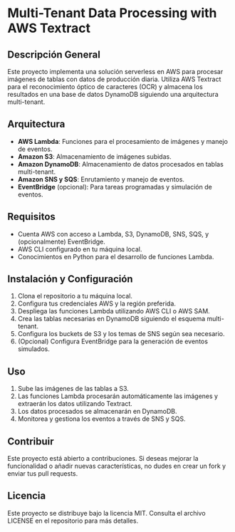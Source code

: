 # Multi-Tenant Data Processing with AWS Textract

## Descripción General
Este proyecto implementa una solución serverless en AWS para procesar imágenes de tablas con datos de producción diaria. Utiliza AWS Textract para el reconocimiento óptico de caracteres (OCR) y almacena los resultados en una base de datos DynamoDB siguiendo una arquitectura multi-tenant.

## Arquitectura
- **AWS Lambda**: Funciones para el procesamiento de imágenes y manejo de eventos.
- **Amazon S3**: Almacenamiento de imágenes subidas.
- **Amazon DynamoDB**: Almacenamiento de datos procesados en tablas multi-tenant.
- **Amazon SNS y SQS**: Enrutamiento y manejo de eventos.
- **EventBridge** (opcional): Para tareas programadas y simulación de eventos.

## Requisitos
- Cuenta AWS con acceso a Lambda, S3, DynamoDB, SNS, SQS, y (opcionalmente) EventBridge.
- AWS CLI configurado en tu máquina local.
- Conocimientos en Python para el desarrollo de funciones Lambda.

## Instalación y Configuración
1. Clona el repositorio a tu máquina local.
2. Configura tus credenciales AWS y la región preferida.
3. Despliega las funciones Lambda utilizando AWS CLI o AWS SAM.
4. Crea las tablas necesarias en DynamoDB siguiendo el esquema multi-tenant.
5. Configura los buckets de S3 y los temas de SNS según sea necesario.
6. (Opcional) Configura EventBridge para la generación de eventos simulados.

## Uso
1. Sube las imágenes de las tablas a S3.
2. Las funciones Lambda procesarán automáticamente las imágenes y extraerán los datos utilizando Textract.
3. Los datos procesados se almacenarán en DynamoDB.
4. Monitorea y gestiona los eventos a través de SNS y SQS.

## Contribuir
Este proyecto está abierto a contribuciones. Si deseas mejorar la funcionalidad o añadir nuevas características, no dudes en crear un fork y enviar tus pull requests.

## Licencia
Este proyecto se distribuye bajo la licencia MIT. Consulta el archivo LICENSE en el repositorio para más detalles.
